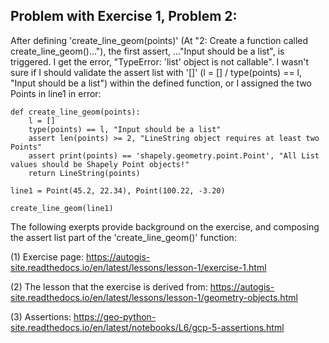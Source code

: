 
## Problem with Exercise 1, Problem 2:

After defining 'create_line_geom(points)' (At "2: Create a function called create_line_geom()..."), the first assert, ..."Input should be a list", is triggered.
I get the error, "TypeError: 'list' object is not callable".  I wasn't sure if I should validate the assert list with '[]' (l = [] / type(points) == l, 
"Input should be a list") within the defined function, or I assigned the two Points in line1 in error:

    def create_line_geom(points):
        l = []
        type(points) == l, "Input should be a list"
        assert len(points) >= 2, "LineString object requires at least two Points"
        assert print(points) == 'shapely.geometry.point.Point', "All List values should be Shapely Point objects!"
        return LineString(points)

    line1 = Point(45.2, 22.34), Point(100.22, -3.20)

    create_line_geom(line1)    
    
    
The following exerpts provide background on the exercise, and composing the assert list part of the 'create_line_geom()' function:

   (1) Exercise page: https://autogis-site.readthedocs.io/en/latest/lessons/lesson-1/exercise-1.html

   (2) The lesson that the exercise is derived from:  https://autogis-site.readthedocs.io/en/latest/lessons/lesson-1/geometry-objects.html

   (3) Assertions: https://geo-python-site.readthedocs.io/en/latest/notebooks/L6/gcp-5-assertions.html


